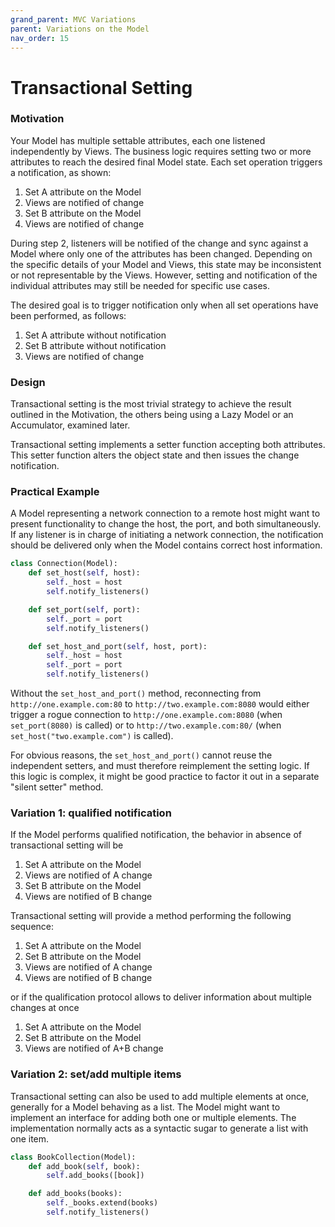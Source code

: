 ```yaml
---
grand_parent: MVC Variations
parent: Variations on the Model
nav_order: 15
---
```

# Transactional Setting

### Motivation

Your Model has multiple settable attributes, each one listened independently by
Views. The business logic requires setting two or more attributes to reach the desired final
Model state. Each set operation triggers a notification, as shown:

  1. Set A attribute on the Model
  2. Views are notified of change
  3. Set B attribute on the Model
  4. Views are notified of change

During step 2, listeners will be notified of the change and sync against a
Model where only one of the attributes has been changed. Depending on the
specific details of your Model and Views, this state may be inconsistent or not
representable by the Views. However, setting and notification of the individual 
attributes may still be needed for specific use cases.

The desired goal is to trigger notification only when all set operations have been 
performed, as follows:

1. Set A attribute without notification
2. Set B attribute without notification
3. Views are notified of change

### Design

Transactional setting is the most trivial strategy to achieve 
the result outlined in the Motivation, the others being using a 
Lazy Model or an Accumulator, examined later.

Transactional setting implements a setter function accepting both
attributes. This setter function alters the object state and then
issues the change notification.

### Practical Example

A Model representing a network connection to a remote host
might want to present functionality to change the host, the port,
and both simultaneously. If any listener is in charge of initiating a
network connection, the notification should be delivered only when the 
Model contains correct host information.

```python
class Connection(Model):
    def set_host(self, host):
        self._host = host
        self.notify_listeners()

    def set_port(self, port):
        self._port = port
        self.notify_listeners()

    def set_host_and_port(self, host, port):
        self._host = host
        self._port = port
        self.notify_listeners()
```

Without the ``set_host_and_port()`` method, reconnecting from ``http://one.example.com:80`` 
to ``http://two.example.com:8080`` would either trigger a rogue connection to 
``http://one.example.com:8080`` (when ``set_port(8080)`` is called) or to 
``http://two.example.com:80/`` (when ``set_host("two.example.com")`` is called).

For obvious reasons, the ``set_host_and_port()`` cannot reuse the independent setters, and must
therefore reimplement the setting logic. If this logic is complex, it might be good practice to 
factor it out in a separate "silent setter" method.

### Variation 1: qualified notification

If the Model performs qualified notification, the behavior in absence of transactional setting
will be

1. Set A attribute on the Model
2. Views are notified of A change
3. Set B attribute on the Model
4. Views are notified of B change

Transactional setting will provide a method performing the following sequence:

1. Set A attribute on the Model
2. Set B attribute on the Model
3. Views are notified of A change
4. Views are notified of B change

or if the qualification protocol allows to deliver information about multiple
changes at once

1. Set A attribute on the Model
2. Set B attribute on the Model
3. Views are notified of A+B change

### Variation 2: set/add multiple items

Transactional setting can also be used to add multiple elements at once, generally for a 
Model behaving as a list. The Model might want to implement an interface for adding
both one or multiple elements. The implementation normally acts as a syntactic sugar to
generate a list with one item.

```python
class BookCollection(Model):
    def add_book(self, book):
        self.add_books([book])

    def add_books(books):
        self._books.extend(books)
        self.notify_listeners()
``` 
